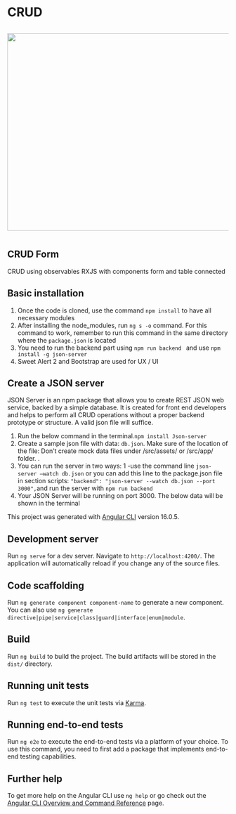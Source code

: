 # CRUD

<div style="display:flex; flex-wrap:wrap; justify-content:center; margin:auto">
   <img style="width:1000px; height:450px; margin:12px" src="https://github.com/LolaGM/CRUD-Form/assets/116545851/94d0de4f-396f-49c7-a913-9c43a1bd9b71">
</div>


## CRUD Form
CRUD using observables RXJS with components form and table connected


## Basic installation

<ol>
    <li>Once the code is cloned, use the command <code>npm install</code> to have all necessary modules</li>
    <li>After installing the node_modules, run <code>ng s -o</code> command. For this command to work, remember to run this command in the same directory where the <code>package.json</code> is located</li>
    <li>You need to run the backend part using <code>npm run backend </code> and use <code>npm install -g json-server</code></li>
    <li>Sweet Alert 2 and Bootstrap are used for UX / UI </li>
</ol>

## Create a JSON server

<p>JSON Server is an npm package that allows you to create REST JSON web service, backed by a simple database. It is created for front end developers and helps to perform all CRUD operations without a proper backend prototype or structure. A valid json file will suffice.</p>

<ol>
    <li>Run the below command in the terminal.<code>npm install Json-server</code></li>
    <li>Create a sample json file with data: <code>db.json</code>. Make sure of the location of the file: Don’t create mock data files under /src/assets/ or /src/app/ folder.
.</li>
    <li>You can run the server in two ways: 1 -use the command line <code>json-server –watch db.json</code> or you can add this line to the package.json file in section scripts: <code>"backend": "json-server --watch db.json --port 3000",</code>and run the server with <code>npm run backend
</code></li>
<li>Your JSON Server will be running on port 3000. The below data will be shown in the terminal
</li>
</ol>

This project was generated with [Angular CLI](https://github.com/angular/angular-cli) version 16.0.5.

## Development server

Run `ng serve` for a dev server. Navigate to `http://localhost:4200/`. The application will automatically reload if you change any of the source files.

## Code scaffolding

Run `ng generate component component-name` to generate a new component. You can also use `ng generate directive|pipe|service|class|guard|interface|enum|module`.

## Build

Run `ng build` to build the project. The build artifacts will be stored in the `dist/` directory.

## Running unit tests

Run `ng test` to execute the unit tests via [Karma](https://karma-runner.github.io).

## Running end-to-end tests

Run `ng e2e` to execute the end-to-end tests via a platform of your choice. To use this command, you need to first add a package that implements end-to-end testing capabilities.

## Further help

To get more help on the Angular CLI use `ng help` or go check out the [Angular CLI Overview and Command Reference](https://angular.io/cli) page.

